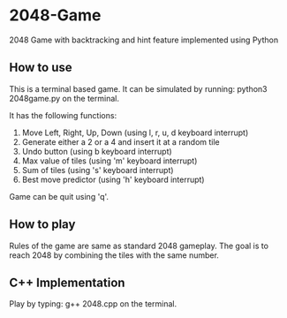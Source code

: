 # 2048-Game
2048 Game with backtracking and hint feature implemented using Python


## How to use
This is a terminal based game. It can be simulated by running:
python3 2048game.py 
on the terminal. 

It has the following functions:
1. Move Left, Right, Up, Down (using l, r, u, d keyboard interrupt)
2. Generate either a 2 or a 4 and insert it at a random tile
3. Undo button (using b keyboard interrupt)
4. Max value of tiles (using 'm' keyboard interrupt)
5. Sum of tiles (using 's' keyboard interrupt)
6. Best move predictor (using 'h' keyboard interrupt)

Game can be quit using 'q'.


## How to play
Rules of the game are same as standard 2048 gameplay. The goal is to reach 2048 by combining the tiles with the same number.


## C++ Implementation
Play by typing:
g++ 2048.cpp
on the terminal.

